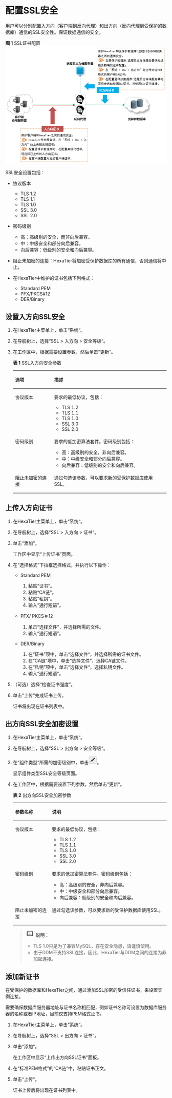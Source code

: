 # 配置SSL安全<a name="dbss_01_0089"></a>

用户可以分别配置入方向（客户端到反向代理）和出方向（反向代理到受保护的数据库）通信的SSL安全性。保证数据通信的安全。

**图 1**  SSL证书配置<a name="zh-cn_topic_0180960179_fig845533175619"></a>  
![](figures/SSL证书配置.png "SSL证书配置")

SSL安全设置包括：

-   协议版本
    -   TLS 1.2
    -   TLS 1.1
    -   TLS 1.0
    -   SSL 3.0
    -   SSL 2.0

-   密码级别
    -   高：高级别的安全，而非向后兼容。
    -   中：中级安全和部分向后兼容。
    -   向后兼容：低级别的安全和向后兼容。

-   阻止未加密的连接：HexaTier将加密受保护数据库的所有通信，否则通信将中止。
-   在HexaTier中维护的证书包括下列格式：
    -   Standard PEM
    -   PFX/PKCS\#12
    -   DER/Binary


## 设置入方向SSL安全<a name="section131019291349"></a>

1.  在HexaTier主菜单上，单击“系统“。
2.  在导航树上，选择“SSL \> 入方向 \> 安全等级“。
3.  在工作区中，根据需要设置参数，然后单击“更新“。

    **表 1**  SSL入方向安全参数

    <a name="zh-cn_topic_0180960226_t284bb296fc4b4619a2ed7e14d44cce84"></a>
    <table><thead align="left"><tr id="zh-cn_topic_0180960226_rd90f436bd525408eb6f5c80a1db4cc85"><th class="cellrowborder" valign="top" width="25.369999999999997%" id="mcps1.2.3.1.1"><p id="zh-cn_topic_0180960226_a0cc0f5c1492d4084928f1c4f0c831d1e"><a name="zh-cn_topic_0180960226_a0cc0f5c1492d4084928f1c4f0c831d1e"></a><a name="zh-cn_topic_0180960226_a0cc0f5c1492d4084928f1c4f0c831d1e"></a>选项</p>
    </th>
    <th class="cellrowborder" valign="top" width="74.63%" id="mcps1.2.3.1.2"><p id="zh-cn_topic_0180960226_aec9e02502a7d459ab546d3baa3009caa"><a name="zh-cn_topic_0180960226_aec9e02502a7d459ab546d3baa3009caa"></a><a name="zh-cn_topic_0180960226_aec9e02502a7d459ab546d3baa3009caa"></a>描述</p>
    </th>
    </tr>
    </thead>
    <tbody><tr id="zh-cn_topic_0180960226_r3064f2b26c034921b4a179da21a2ddec"><td class="cellrowborder" valign="top" width="25.369999999999997%" headers="mcps1.2.3.1.1 "><p id="zh-cn_topic_0180960226_a211dce73e288419f8f8939d5936924f1"><a name="zh-cn_topic_0180960226_a211dce73e288419f8f8939d5936924f1"></a><a name="zh-cn_topic_0180960226_a211dce73e288419f8f8939d5936924f1"></a>协议版本</p>
    </td>
    <td class="cellrowborder" valign="top" width="74.63%" headers="mcps1.2.3.1.2 "><p id="zh-cn_topic_0180960226_a4bcdbee0ee114803a60200d605d746a0"><a name="zh-cn_topic_0180960226_a4bcdbee0ee114803a60200d605d746a0"></a><a name="zh-cn_topic_0180960226_a4bcdbee0ee114803a60200d605d746a0"></a>要求的最低协议，包括：</p>
    <a name="zh-cn_topic_0180960226_u14549cdfb97f4f2db9598bebcebff36b"></a><a name="zh-cn_topic_0180960226_u14549cdfb97f4f2db9598bebcebff36b"></a><ul id="zh-cn_topic_0180960226_u14549cdfb97f4f2db9598bebcebff36b"><li>TLS 1.2</li><li>TLS 1.1</li><li>TLS 1.0</li><li>SSL 3.0</li><li>SSL 2.0</li></ul>
    </td>
    </tr>
    <tr id="zh-cn_topic_0180960226_ra9b917a38d874b4ab91301bec3e8c36d"><td class="cellrowborder" valign="top" width="25.369999999999997%" headers="mcps1.2.3.1.1 "><p id="zh-cn_topic_0180960226_a3798d9d9dd87443098be7b07047d3c81"><a name="zh-cn_topic_0180960226_a3798d9d9dd87443098be7b07047d3c81"></a><a name="zh-cn_topic_0180960226_a3798d9d9dd87443098be7b07047d3c81"></a>密码级别</p>
    </td>
    <td class="cellrowborder" valign="top" width="74.63%" headers="mcps1.2.3.1.2 "><p id="zh-cn_topic_0180960226_abb2d373cbeda4d18b9abbe5ee1f44c0d"><a name="zh-cn_topic_0180960226_abb2d373cbeda4d18b9abbe5ee1f44c0d"></a><a name="zh-cn_topic_0180960226_abb2d373cbeda4d18b9abbe5ee1f44c0d"></a>要求的低加密算法套件。密码级别包括：</p>
    <a name="zh-cn_topic_0180960226_u5a81c4217c6446feb0c4b313a577c374"></a><a name="zh-cn_topic_0180960226_u5a81c4217c6446feb0c4b313a577c374"></a><ul id="zh-cn_topic_0180960226_u5a81c4217c6446feb0c4b313a577c374"><li>高：高级别的安全，非向后兼容。</li><li>中：中级安全和部分向后兼容。</li><li>向后兼容：低级别的安全和向后兼容。</li></ul>
    </td>
    </tr>
    <tr id="zh-cn_topic_0180960226_r3e29b77ed1684684810bd02dd6ab0e61"><td class="cellrowborder" valign="top" width="25.369999999999997%" headers="mcps1.2.3.1.1 "><p id="zh-cn_topic_0180960226_a36720f3fd8684eddaaa24c8854f7b23d"><a name="zh-cn_topic_0180960226_a36720f3fd8684eddaaa24c8854f7b23d"></a><a name="zh-cn_topic_0180960226_a36720f3fd8684eddaaa24c8854f7b23d"></a>阻止未加密的连接</p>
    </td>
    <td class="cellrowborder" valign="top" width="74.63%" headers="mcps1.2.3.1.2 "><p id="zh-cn_topic_0180960226_add46f4ba01a8400c8bb949d564c8265f"><a name="zh-cn_topic_0180960226_add46f4ba01a8400c8bb949d564c8265f"></a><a name="zh-cn_topic_0180960226_add46f4ba01a8400c8bb949d564c8265f"></a>通过勾选该参数，可以要求新的受保护数据库使用SSL。</p>
    </td>
    </tr>
    </tbody>
    </table>


## 上传入方向证书<a name="section108081657248"></a>

1.  在HexaTier主菜单上，单击“系统“。
2.  在导航树上，选择“SSL \> 入方向 \> 证书“。
3.  单击“添加“。

    工作区中显示“上传证书”页面。

4.  在“选择格式”下拉框选择格式，并执行以下操作：
    -   Standard PEM
        1.  粘贴“证书”。
        2.  粘贴“CA链”。
        3.  粘贴“私钥”。
        4.  输入“通行短语”。

    -   PFX/ PKCS＃12
        1.  单击“选择文件“，并选择所需的文件。
        2.  输入“通行短语”。

    -   DER/Binary
        1.  在“证书”项中，单击“选择文件“，并选择所需的证书文件。
        2.  在“CA链”项中，单击“选择文件“，选择CA链文件。
        3.  在“私钥”项中，单击“选择文件“，选择私钥文件。
        4.  输入“通行短语”。


5.  （可选）选择“检查证书强度”。
6.  单击“上传“完成证书上传。

    证书将出现在证书列表中。


## 出方向SSL安全加密设置<a name="section1834476618"></a>

1.  在HexaTier主菜单上，单击“系统“。
2.  在导航树上，选择“SSL \> 出方向 \> 安全等级“。
3.  在“组件类型”所需的加密级别中，单击![](figures/icon-edit.png)。

    显示组件类型SSL安全等级页面。

4.  在工作区中，根据需要设置下列参数，然后单击“更新“。

    **表 2**  出方向SSL安全加密参数

    <a name="zh-cn_topic_0180960243_tf920ce01dbb34713afd73421ea407f18"></a>
    <table><thead align="left"><tr id="zh-cn_topic_0180960243_r1ddcc0d1d4314eb6ac63c33de655c59f"><th class="cellrowborder" valign="top" width="23.87%" id="mcps1.2.3.1.1"><p id="zh-cn_topic_0180960243_a2ef3a579f04a4e729c95f0976541e754"><a name="zh-cn_topic_0180960243_a2ef3a579f04a4e729c95f0976541e754"></a><a name="zh-cn_topic_0180960243_a2ef3a579f04a4e729c95f0976541e754"></a>参数名称</p>
    </th>
    <th class="cellrowborder" valign="top" width="76.13%" id="mcps1.2.3.1.2"><p id="zh-cn_topic_0180960243_a50910fb64df84ec3a2cddbae7fe8ea77"><a name="zh-cn_topic_0180960243_a50910fb64df84ec3a2cddbae7fe8ea77"></a><a name="zh-cn_topic_0180960243_a50910fb64df84ec3a2cddbae7fe8ea77"></a>说明</p>
    </th>
    </tr>
    </thead>
    <tbody><tr id="zh-cn_topic_0180960243_rcb9f36e9d3c343488d51da8e776ab6fa"><td class="cellrowborder" valign="top" width="23.87%" headers="mcps1.2.3.1.1 "><p id="zh-cn_topic_0180960243_a7c13d542632e460b818dcd7bf871db82"><a name="zh-cn_topic_0180960243_a7c13d542632e460b818dcd7bf871db82"></a><a name="zh-cn_topic_0180960243_a7c13d542632e460b818dcd7bf871db82"></a>协议版本</p>
    </td>
    <td class="cellrowborder" valign="top" width="76.13%" headers="mcps1.2.3.1.2 "><p id="zh-cn_topic_0180960243_a315110b2742a4219a5bba583251870ef"><a name="zh-cn_topic_0180960243_a315110b2742a4219a5bba583251870ef"></a><a name="zh-cn_topic_0180960243_a315110b2742a4219a5bba583251870ef"></a>要求的最低协议，包括：</p>
    <a name="zh-cn_topic_0180960243_u155a0099b1b94b72bbbd4d1d89bf2212"></a><a name="zh-cn_topic_0180960243_u155a0099b1b94b72bbbd4d1d89bf2212"></a><ul id="zh-cn_topic_0180960243_u155a0099b1b94b72bbbd4d1d89bf2212"><li>TLS 1.2</li><li>TLS 1.1</li><li>TLS 1.0</li><li>SSL 3.0</li><li>SSL 2.0</li></ul>
    </td>
    </tr>
    <tr id="zh-cn_topic_0180960243_rc05e7629da764ed4949b538519c3ccef"><td class="cellrowborder" valign="top" width="23.87%" headers="mcps1.2.3.1.1 "><p id="zh-cn_topic_0180960243_a555e172cad954413957ddecef948db32"><a name="zh-cn_topic_0180960243_a555e172cad954413957ddecef948db32"></a><a name="zh-cn_topic_0180960243_a555e172cad954413957ddecef948db32"></a>密码级别</p>
    </td>
    <td class="cellrowborder" valign="top" width="76.13%" headers="mcps1.2.3.1.2 "><p id="zh-cn_topic_0180960243_a992ab418039e4a79a638ddc46d6e2d0a"><a name="zh-cn_topic_0180960243_a992ab418039e4a79a638ddc46d6e2d0a"></a><a name="zh-cn_topic_0180960243_a992ab418039e4a79a638ddc46d6e2d0a"></a>要求的低加密算法套件。密码级别包括：</p>
    <a name="zh-cn_topic_0180960243_uc697bc29772e430d92e90e9cf016b462"></a><a name="zh-cn_topic_0180960243_uc697bc29772e430d92e90e9cf016b462"></a><ul id="zh-cn_topic_0180960243_uc697bc29772e430d92e90e9cf016b462"><li>高：高级别的安全，非向后兼容。</li><li>中：中级安全和部分向后兼容。</li><li>向后兼容：低级别的安全和向后兼容。</li></ul>
    </td>
    </tr>
    <tr id="zh-cn_topic_0180960243_r47a98d6cbc434669916f7c64a315f240"><td class="cellrowborder" valign="top" width="23.87%" headers="mcps1.2.3.1.1 "><p id="zh-cn_topic_0180960243_aa2e10623225848df898a1ff570dcf0e9"><a name="zh-cn_topic_0180960243_aa2e10623225848df898a1ff570dcf0e9"></a><a name="zh-cn_topic_0180960243_aa2e10623225848df898a1ff570dcf0e9"></a>阻止未加密的连接</p>
    </td>
    <td class="cellrowborder" valign="top" width="76.13%" headers="mcps1.2.3.1.2 "><p id="zh-cn_topic_0180960243_a2b88b83f0c8b4016ab983aea53c9f3d7"><a name="zh-cn_topic_0180960243_a2b88b83f0c8b4016ab983aea53c9f3d7"></a><a name="zh-cn_topic_0180960243_a2b88b83f0c8b4016ab983aea53c9f3d7"></a>通过勾选该参数，可以要求新的受保护数据库使用SSL。</p>
    </td>
    </tr>
    </tbody>
    </table>

    >![](public_sys-resources/icon-note.gif) **说明：** 
    >-   TLS 1.0只是为了兼容MySQL，存在安全隐患，请谨慎使用。
    >-   由于DDM不支持SSL连接，因此，HexaTier与DDM之间的连接为非加密连接。


## 添加新证书<a name="section517012911244"></a>

在受保护的数据库和HexaTier之间，通过添加SSL加密的受信任证书，来设置实例连接。

需要确保数据库服务器地址与证书名称相匹配，例如证书名称可设置为数据库服务器的名称或者IP地址，目前仅支持PEM格式证书。

1.  在HexaTier主菜单上，单击“系统“。
2.  在导航树上，选择“SSL \> 出方向 \> 证书“。
3.  单击“添加“。

    在工作区中显示“上传出方向SSL证书”面板。

4.  在“标准PEM格式”的“CA链”中，粘贴证书正文。
5.  单击“上传“。

    证书上传后将出现在证书列表中。


